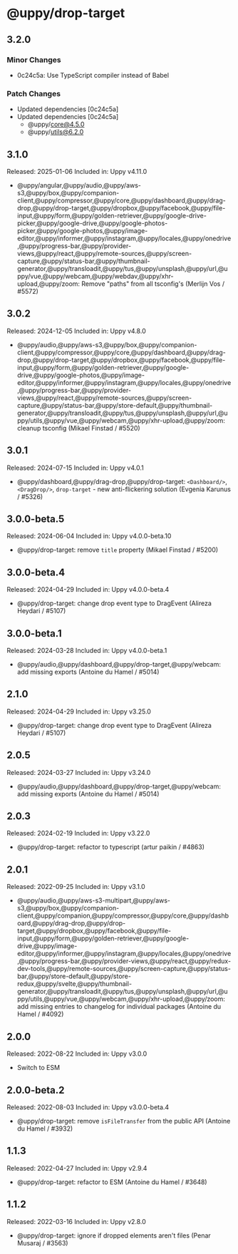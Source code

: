 # @uppy/drop-target

## 3.2.0

### Minor Changes

- 0c24c5a: Use TypeScript compiler instead of Babel

### Patch Changes

- Updated dependencies [0c24c5a]
- Updated dependencies [0c24c5a]
  - @uppy/core@4.5.0
  - @uppy/utils@6.2.0

## 3.1.0

Released: 2025-01-06
Included in: Uppy v4.11.0

- @uppy/angular,@uppy/audio,@uppy/aws-s3,@uppy/box,@uppy/companion-client,@uppy/compressor,@uppy/core,@uppy/dashboard,@uppy/drag-drop,@uppy/drop-target,@uppy/dropbox,@uppy/facebook,@uppy/file-input,@uppy/form,@uppy/golden-retriever,@uppy/google-drive-picker,@uppy/google-drive,@uppy/google-photos-picker,@uppy/google-photos,@uppy/image-editor,@uppy/informer,@uppy/instagram,@uppy/locales,@uppy/onedrive,@uppy/progress-bar,@uppy/provider-views,@uppy/react,@uppy/remote-sources,@uppy/screen-capture,@uppy/status-bar,@uppy/thumbnail-generator,@uppy/transloadit,@uppy/tus,@uppy/unsplash,@uppy/url,@uppy/vue,@uppy/webcam,@uppy/webdav,@uppy/xhr-upload,@uppy/zoom: Remove "paths" from all tsconfig's (Merlijn Vos / #5572)

## 3.0.2

Released: 2024-12-05
Included in: Uppy v4.8.0

- @uppy/audio,@uppy/aws-s3,@uppy/box,@uppy/companion-client,@uppy/compressor,@uppy/core,@uppy/dashboard,@uppy/drag-drop,@uppy/drop-target,@uppy/dropbox,@uppy/facebook,@uppy/file-input,@uppy/form,@uppy/golden-retriever,@uppy/google-drive,@uppy/google-photos,@uppy/image-editor,@uppy/informer,@uppy/instagram,@uppy/locales,@uppy/onedrive,@uppy/progress-bar,@uppy/provider-views,@uppy/react,@uppy/remote-sources,@uppy/screen-capture,@uppy/status-bar,@uppy/store-default,@uppy/thumbnail-generator,@uppy/transloadit,@uppy/tus,@uppy/unsplash,@uppy/url,@uppy/utils,@uppy/vue,@uppy/webcam,@uppy/xhr-upload,@uppy/zoom: cleanup tsconfig (Mikael Finstad / #5520)

## 3.0.1

Released: 2024-07-15
Included in: Uppy v4.0.1

- @uppy/dashboard,@uppy/drag-drop,@uppy/drop-target: `<Dashboard/>`, `<DragDrop/>`, `drop-target` - new anti-flickering solution (Evgenia Karunus / #5326)

## 3.0.0-beta.5

Released: 2024-06-04
Included in: Uppy v4.0.0-beta.10

- @uppy/drop-target: remove `title` property (Mikael Finstad / #5200)

## 3.0.0-beta.4

Released: 2024-04-29
Included in: Uppy v4.0.0-beta.4

- @uppy/drop-target: change drop event type to DragEvent (Alireza Heydari / #5107)

## 3.0.0-beta.1

Released: 2024-03-28
Included in: Uppy v4.0.0-beta.1

- @uppy/audio,@uppy/dashboard,@uppy/drop-target,@uppy/webcam: add missing exports (Antoine du Hamel / #5014)

## 2.1.0

Released: 2024-04-29
Included in: Uppy v3.25.0

- @uppy/drop-target: change drop event type to DragEvent (Alireza Heydari / #5107)

## 2.0.5

Released: 2024-03-27
Included in: Uppy v3.24.0

- @uppy/audio,@uppy/dashboard,@uppy/drop-target,@uppy/webcam: add missing exports (Antoine du Hamel / #5014)

## 2.0.3

Released: 2024-02-19
Included in: Uppy v3.22.0

- @uppy/drop-target: refactor to typescript (artur paikin / #4863)

## 2.0.1

Released: 2022-09-25
Included in: Uppy v3.1.0

- @uppy/audio,@uppy/aws-s3-multipart,@uppy/aws-s3,@uppy/box,@uppy/companion-client,@uppy/companion,@uppy/compressor,@uppy/core,@uppy/dashboard,@uppy/drag-drop,@uppy/drop-target,@uppy/dropbox,@uppy/facebook,@uppy/file-input,@uppy/form,@uppy/golden-retriever,@uppy/google-drive,@uppy/image-editor,@uppy/informer,@uppy/instagram,@uppy/locales,@uppy/onedrive,@uppy/progress-bar,@uppy/provider-views,@uppy/react,@uppy/redux-dev-tools,@uppy/remote-sources,@uppy/screen-capture,@uppy/status-bar,@uppy/store-default,@uppy/store-redux,@uppy/svelte,@uppy/thumbnail-generator,@uppy/transloadit,@uppy/tus,@uppy/unsplash,@uppy/url,@uppy/utils,@uppy/vue,@uppy/webcam,@uppy/xhr-upload,@uppy/zoom: add missing entries to changelog for individual packages (Antoine du Hamel / #4092)

## 2.0.0

Released: 2022-08-22
Included in: Uppy v3.0.0

- Switch to ESM

## 2.0.0-beta.2

Released: 2022-08-03
Included in: Uppy v3.0.0-beta.4

- @uppy/drop-target: remove `isFileTransfer` from the public API (Antoine du Hamel / #3932)

## 1.1.3

Released: 2022-04-27
Included in: Uppy v2.9.4

- @uppy/drop-target: refactor to ESM (Antoine du Hamel / #3648)

## 1.1.2

Released: 2022-03-16
Included in: Uppy v2.8.0

- @uppy/drop-target: ignore if dropped elements aren't files (Penar Musaraj / #3563)
